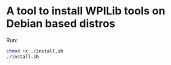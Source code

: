 A tool to install WPILib tools on Debian based distros
===
Run:
```bash
chmod +x ./install.sh
./install.sh
```
